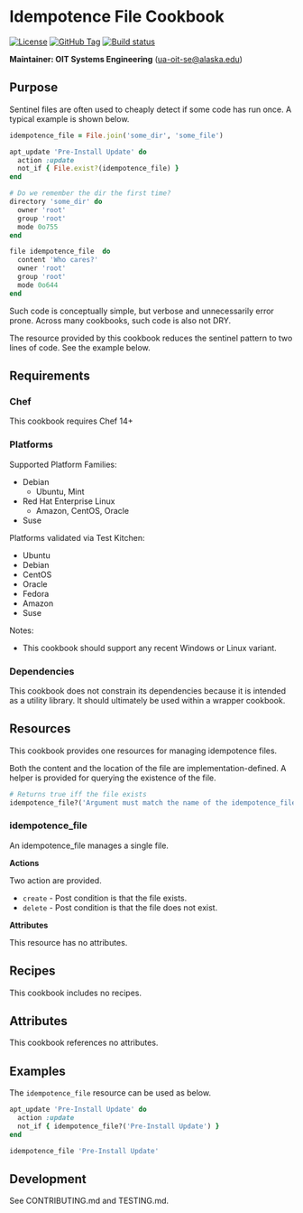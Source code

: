 # Idempotence File Cookbook

[![License](https://img.shields.io/github/license/ualaska-it/idempotence_file.svg)](https://github.com/ualaska-it/idempotence_file)
[![GitHub Tag](https://img.shields.io/github/tag/ualaska-it/idempotence_file.svg)](https://github.com/ualaska-it/idempotence_file)
[![Build status](https://ci.appveyor.com/api/projects/status/fe27w2nc5inonxaw/branch/master?svg=true)](https://ci.appveyor.com/project/UAlaska/idempotence-file/branch/master)

__Maintainer: OIT Systems Engineering__ (<ua-oit-se@alaska.edu>)

## Purpose

Sentinel files are often used to cheaply detect if some code has run once.
A typical example is shown below.

```ruby
idempotence_file = File.join('some_dir', 'some_file')

apt_update 'Pre-Install Update' do
  action :update
  not_if { File.exist?(idempotence_file) }
end

# Do we remember the dir the first time?
directory 'some_dir' do
  owner 'root'
  group 'root'
  mode 0o755
end

file idempotence_file  do
  content 'Who cares?'
  owner 'root'
  group 'root'
  mode 0o644
end
```

Such code is conceptually simple, but verbose and unnecessarily error prone.
Across many cookbooks, such code is also not DRY.

The resource provided by this cookbook reduces the sentinel pattern to two lines of code.
See the example below.

## Requirements

### Chef

This cookbook requires Chef 14+

### Platforms

Supported Platform Families:

* Debian
  * Ubuntu, Mint
* Red Hat Enterprise Linux
  * Amazon, CentOS, Oracle
* Suse

Platforms validated via Test Kitchen:

* Ubuntu
* Debian
* CentOS
* Oracle
* Fedora
* Amazon
* Suse

Notes:

* This cookbook should support any recent Windows or Linux variant.

### Dependencies

This cookbook does not constrain its dependencies because it is intended as a utility library.
It should ultimately be used within a wrapper cookbook.

## Resources

This cookbook provides one resources for managing idempotence files.

Both the content and the location of the file are implementation-defined.
A helper is provided for querying the existence of the file.

```ruby
# Returns true iff the file exists
idempotence_file?('Argument must match the name of the idempotence_file')
```

### idempotence_file

An idempotence_file manages a single file.

__Actions__

Two action are provided.

* `create` - Post condition is that the file exists.
* `delete` - Post condition is that the file does not exist.

__Attributes__

This resource has no attributes.

## Recipes

This cookbook includes no recipes.

## Attributes

This cookbook references no attributes.

## Examples

The `idempotence_file` resource can be used as below.

```ruby
apt_update 'Pre-Install Update' do
  action :update
  not_if { idempotence_file?('Pre-Install Update') }
end

idempotence_file 'Pre-Install Update'
```

## Development

See CONTRIBUTING.md and TESTING.md.
